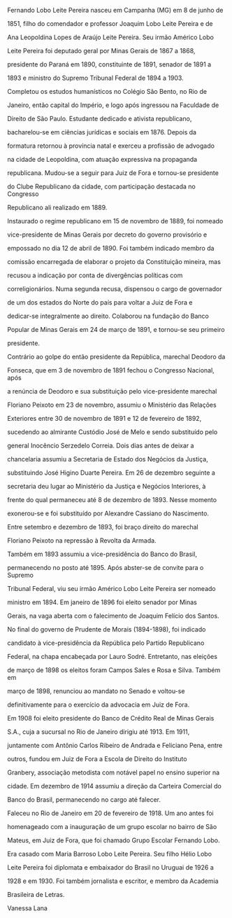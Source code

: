 

Fernando Lobo Leite Pereira nasceu em Campanha (MG) em 8 de junho de

1851, filho do comendador e professor Joaquim Lobo Leite Pereira e de

Ana Leopoldina Lopes de Araújo Leite Pereira. Seu irmão Américo Lobo

Leite Pereira foi deputado geral por Minas Gerais de 1867 a 1868,

presidente do Paraná em 1890, constituinte de 1891, senador de 1891 a

1893 e ministro do Supremo Tribunal Federal de 1894 a 1903.



Completou os estudos humanísticos no Colégio São Bento, no Rio de

Janeiro, então capital do Império, e logo após ingressou na Faculdade de

Direito de São Paulo. Estudante dedicado e ativista republicano,

bacharelou-se em ciências jurídicas e sociais em 1876. Depois da

formatura retornou à província natal e exerceu a profissão de advogado

na cidade de Leopoldina, com atuação expressiva na propaganda

republicana. Mudou-se a seguir para Juiz de Fora e tornou-se presidente

do Clube Republicano da cidade, com participação destacada no Congresso

Republicano ali realizado em 1889.



Instaurado o regime republicano em 15 de novembro de 1889, foi nomeado

vice-presidente de Minas Gerais por decreto do governo provisório e

empossado no dia 12 de abril de 1890. Foi também indicado membro da

comissão encarregada de elaborar o projeto da Constituição mineira, mas

recusou a indicação por conta de divergências políticas com

correligionários. Numa segunda recusa, dispensou o cargo de governador

de um dos estados do Norte do país para voltar a Juiz de Fora e

dedicar-se integralmente ao direito. Colaborou na fundação do Banco

Popular de Minas Gerais em 24 de março de 1891, e tornou-se seu primeiro

presidente.



Contrário ao golpe do então presidente da República, marechal Deodoro da

Fonseca, que em 3 de novembro de 1891 fechou o Congresso Nacional, após

a renúncia de Deodoro e sua substituição pelo vice-presidente marechal

Floriano Peixoto em 23 de novembro, assumiu o Ministério das Relações

Exteriores entre 30 de novembro de 1891 e 12 de fevereiro de 1892,

sucedendo ao almirante Custódio José de Melo e sendo substituído pelo

general Inocêncio Serzedelo Correia. Dois dias antes de deixar a

chancelaria assumiu a Secretaria de Estado dos Negócios da Justiça,

substituindo José Higino Duarte Pereira. Em 26 de dezembro seguinte a

secretaria deu lugar ao Ministério da Justiça e Negócios Interiores, à

frente do qual permaneceu até 8 de dezembro de 1893. Nesse momento

exonerou-se e foi substituído por Alexandre Cassiano do Nascimento.

Entre setembro e dezembro de 1893, foi braço direito do marechal

Floriano Peixoto na repressão à Revolta da Armada.



Também em 1893 assumiu a vice-presidência do Banco do Brasil,

permanecendo no posto até 1895. Após abster-se de convite para o Supremo

Tribunal Federal, viu seu irmão Américo Lobo Leite Pereira ser nomeado

ministro em 1894. Em janeiro de 1896 foi eleito senador por Minas

Gerais, na vaga aberta com o falecimento de Joaquim Felício dos Santos.

No final do governo de Prudente de Morais (1894-1898), foi indicado

candidato à vice-presidência da República pelo Partido Republicano

Federal, na chapa encabeçada por Lauro Sodré. Entretanto, nas eleições

de março de 1898 os eleitos foram Campos Sales e Rosa e Silva. Também em

março de 1898, renunciou ao mandato no Senado e voltou-se

definitivamente para o exercício da advocacia em Juiz de Fora.



Em 1908 foi eleito presidente do Banco de Crédito Real de Minas Gerais

S.A., cuja a sucursal no Rio de Janeiro dirigiu até 1913. Em 1911,

juntamente com Antônio Carlos Ribeiro de Andrada e Feliciano Pena, entre

outros, fundou em Juiz de Fora a Escola de Direito do Instituto

Granbery, associação metodista com notável papel no ensino superior na

cidade. Em dezembro de 1914 assumiu a direção da Carteira Comercial do

Banco do Brasil, permanecendo no cargo até falecer.



Faleceu no Rio de Janeiro em 20 de fevereiro de 1918. Um ano antes foi

homenageado com a inauguração de um grupo escolar no bairro de São

Mateus, em Juiz de Fora, que foi chamado Grupo Escolar Fernando Lobo.



Era casado com Maria Barroso Lobo Leite Pereira. Seu filho Hélio Lobo

Leite Pereira foi diplomata e embaixador do Brasil no Uruguai de 1926 a

1928 e em 1930. Foi também jornalista e escritor, e membro da Academia

Brasileira de Letras.



Vanessa Lana



